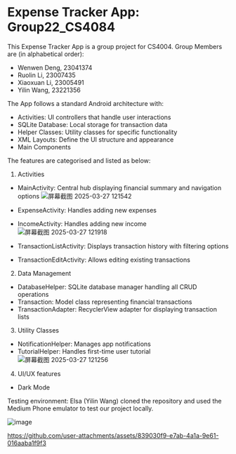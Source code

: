 # Expense Tracker App: Group22_CS4084
This Expense Tracker App is a group project for CS4004. Group Members are (in alphabetical order):
- Wenwen Deng, 23041374 
- Ruolin Li, 23007435
- Xiaoxuan Li, 23005491
- Yilin Wang, 23221356

The App follows a standard Android architecture with:
- Activities: UI controllers that handle user interactions
- SQLite Database: Local storage for transaction data
- Helper Classes: Utility classes for specific functionality
- XML Layouts: Define the UI structure and appearance
- Main Components

The features are categorised and listed as below:
1. Activities
- MainActivity: Central hub displaying financial summary and navigation options
  ![屏幕截图 2025-03-27 121542](https://github.com/user-attachments/assets/307f6c3a-a30f-4cdc-9edb-fd4d7302b252)

- ExpenseActivity: Handles adding new expenses
- IncomeActivity: Handles adding new income
  ![屏幕截图 2025-03-27 121918](https://github.com/user-attachments/assets/f565dd01-223d-4811-af02-5b3caaa320aa)

- TransactionListActivity: Displays transaction history with filtering options
- TransactionEditActivity: Allows editing existing transactions
2. Data Management
- DatabaseHelper: SQLite database manager handling all CRUD operations
- Transaction: Model class representing financial transactions
- TransactionAdapter: RecyclerView adapter for displaying transaction lists
3. Utility Classes
- NotificationHelper: Manages app notifications
- TutorialHelper: Handles first-time user tutorial
![屏幕截图 2025-03-27 121256](https://github.com/user-attachments/assets/511ba2d6-763f-41c6-858b-6d798e11edf6)
4. UI/UX features
- Dark Mode

Testing environment: Elsa (Yilin Wang) cloned the repository and used the Medium Phone emulator to test our project locally. 

![image](https://github.com/user-attachments/assets/973aa60f-56d2-4b2c-8139-9c1347772580)


https://github.com/user-attachments/assets/839030f9-e7ab-4a1a-9e61-016aaba1f9f3


